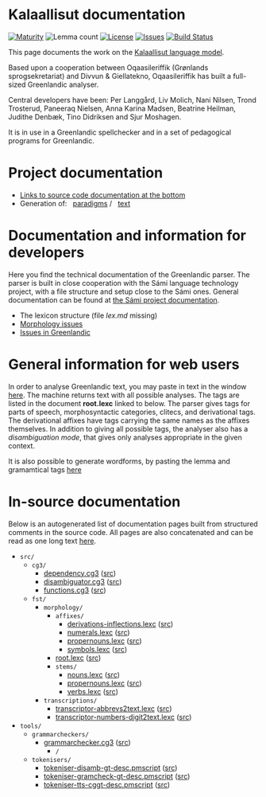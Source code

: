 # Kalaallisut documentation

[![Maturity](https://img.shields.io/endpoint?url=https%3A%2F%2Fraw.githubusercontent.com%2Fgiellalt%2Flang-kal%2Fgh-pages%2Fmaturity.json)](https://giellalt.github.io/MaturityClassification.html)
![Lemma count](https://img.shields.io/endpoint?url=https%3A%2F%2Fraw.githubusercontent.com%2Fgiellalt%2Flang-kal%2Fgh-pages%2Flemmacount.json)
[![License](https://img.shields.io/github/license/giellalt/lang-kal)](https://github.com/giellalt/lang-kal/blob/main/LICENSE)
[![Issues](https://img.shields.io/github/issues/giellalt/lang-kal)](https://github.com/giellalt/lang-kal/issues)
[![Build Status](https://divvun-tc.giellalt.org/api/github/v1/repository/giellalt/lang-kal/main/badge.svg)](https://github.com/giellalt/lang-kal/actions)

This page documents the work on the [Kalaallisut language model](http://github.com/giellalt/lang-kal). 

Based upon a cooperation between Oqaasileriffik (Grønlands
sprogsekretariat) and Divvun & Giellatekno, Oqaasileriffik has built
a full-sized Greenlandic analyser.

Central developers have been:
Per Langgård, Liv Molich, Nani Nilsen, Trond Trosterud, Paneeraq Nielsen,
Anna Karina Madsen, Beatrine Heilman, Judithe Denbæk, Tino Didriksen and Sjur Moshagen.

It is in use in a Greenlandic spellchecker and in a set
of pedagogical programs for Greenlandic.

# Project documentation

-   [Links to source code documentation at the bottom](#in-source-documentation)
-   Generation of:  
    [paradigms](http://giellatekno.uit.no/cgi/p-kal.eng.html) /  
    [text     ](http://giellatekno.uit.no/cgi/d-kal.eng.html)

# Documentation and information for developers

Here you find the technical documentation of the Greenlandic parser. The
parser is built in close cooperation with the Sámi language technology
project, with a file structure and setup close to the Sámi ones. General
documentation can be found at [the Sámi project
documentation](https://giellalt.uit.no/index.html).

-   The lexicon structure (file *lex.md* missing)
-   [Morphology issues](morph.md)
-   [Issues in Greenlandic](IssuesInGreenlandic.md)

# General information for web users

In order to analyse Greenlandic text, you may paste in text in the
window [here](http://giellatekno.uit.no/cgi/d-kal-eng.html). The machine returns
text with all possible analyses. The tags are listed in the document **root.lexc** linked to below. The parser gives tags for parts of speech, morphosyntactic categories, clitecs, and
derivational tags. The derivational affixes have tags carrying the same
names as the affixes themselves. In addition to giving all possible tags, the analyser also has a
*disambiguation mode*, that gives only analyses appropriate in the given
context.

It is also possible to generate wordforms, by pasting the lemma and
gramamtical tags [here](http://giellatekno.uit.no/cgi/g-kal-eng.html)




# In-source documentation

Below is an autogenerated list of documentation pages built from structured comments in the source code. All pages are also concatenated and can be read as one long text [here](kal.md).


* `src/`
    * `cg3/`
        * [dependency.cg3](src-cg3-dependency.cg3.html) ([src](https://github.com/giellalt/lang-kal/blob/main/src/cg3/dependency.cg3))
        * [disambiguator.cg3](src-cg3-disambiguator.cg3.html) ([src](https://github.com/giellalt/lang-kal/blob/main/src/cg3/disambiguator.cg3))
        * [functions.cg3](src-cg3-functions.cg3.html) ([src](https://github.com/giellalt/lang-kal/blob/main/src/cg3/functions.cg3))
    * `fst/`
        * `morphology/`
            * `affixes/`
                * [derivations-inflections.lexc](src-fst-morphology-affixes-derivations-inflections.lexc.html) ([src](https://github.com/giellalt/lang-kal/blob/main/src/fst/morphology/affixes/derivations-inflections.lexc))
                * [numerals.lexc](src-fst-morphology-affixes-numerals.lexc.html) ([src](https://github.com/giellalt/lang-kal/blob/main/src/fst/morphology/affixes/numerals.lexc))
                * [propernouns.lexc](src-fst-morphology-affixes-propernouns.lexc.html) ([src](https://github.com/giellalt/lang-kal/blob/main/src/fst/morphology/affixes/propernouns.lexc))
                * [symbols.lexc](src-fst-morphology-affixes-symbols.lexc.html) ([src](https://github.com/giellalt/lang-kal/blob/main/src/fst/morphology/affixes/symbols.lexc))
            * [root.lexc](src-fst-morphology-root.lexc.html) ([src](https://github.com/giellalt/lang-kal/blob/main/src/fst/morphology/root.lexc))
            * `stems/`
                * [nouns.lexc](src-fst-morphology-stems-nouns.lexc.html) ([src](https://github.com/giellalt/lang-kal/blob/main/src/fst/morphology/stems/nouns.lexc))
                * [propernouns.lexc](src-fst-morphology-stems-propernouns.lexc.html) ([src](https://github.com/giellalt/lang-kal/blob/main/src/fst/morphology/stems/propernouns.lexc))
                * [verbs.lexc](src-fst-morphology-stems-verbs.lexc.html) ([src](https://github.com/giellalt/lang-kal/blob/main/src/fst/morphology/stems/verbs.lexc))
        * `transcriptions/`
            * [transcriptor-abbrevs2text.lexc](src-fst-transcriptions-transcriptor-abbrevs2text.lexc.html) ([src](https://github.com/giellalt/lang-kal/blob/main/src/fst/transcriptions/transcriptor-abbrevs2text.lexc))
            * [transcriptor-numbers-digit2text.lexc](src-fst-transcriptions-transcriptor-numbers-digit2text.lexc.html) ([src](https://github.com/giellalt/lang-kal/blob/main/src/fst/transcriptions/transcriptor-numbers-digit2text.lexc))
* `tools/`
    * `grammarcheckers/`
        * [grammarchecker.cg3](tools-grammarcheckers-grammarchecker.cg3.html) ([src](https://github.com/giellalt/lang-kal/blob/main/tools/grammarcheckers/grammarchecker.cg3))
            * `/`
    * `tokenisers/`
        * [tokeniser-disamb-gt-desc.pmscript](tools-tokenisers-tokeniser-disamb-gt-desc.pmscript.html) ([src](https://github.com/giellalt/lang-kal/blob/main/tools/tokenisers/tokeniser-disamb-gt-desc.pmscript))
        * [tokeniser-gramcheck-gt-desc.pmscript](tools-tokenisers-tokeniser-gramcheck-gt-desc.pmscript.html) ([src](https://github.com/giellalt/lang-kal/blob/main/tools/tokenisers/tokeniser-gramcheck-gt-desc.pmscript))
        * [tokeniser-tts-cggt-desc.pmscript](tools-tokenisers-tokeniser-tts-cggt-desc.pmscript.html) ([src](https://github.com/giellalt/lang-kal/blob/main/tools/tokenisers/tokeniser-tts-cggt-desc.pmscript))
